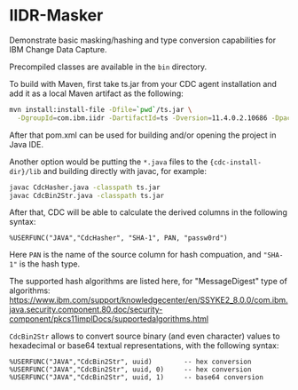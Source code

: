 # IIDR-Masker
Demonstrate basic masking/hashing and type conversion capabilities for IBM Change Data Capture.

Precompiled classes are available in the `bin` directory.

To build with Maven, first take ts.jar from your CDC agent installation
and add it as a local Maven artifact as the following:

```bash
mvn install:install-file -Dfile=`pwd`/ts.jar \
  -DgroupId=com.ibm.iidr -DartifactId=ts -Dversion=11.4.0.2.10686 -Dpackaging=jar
```

After that pom.xml can be used for building and/or opening the project in Java IDE.

Another option would be putting the `*.java` files to the `{cdc-install-dir}/lib`
and building directly with javac, for example:

```bash
javac CdcHasher.java -classpath ts.jar
javac CdcBin2Str.java -classpath ts.jar
```

After that, CDC will be able to calculate the derived columns in the following syntax:
```
%USERFUNC("JAVA","CdcHasher", "SHA-1", PAN, "passw0rd")
```

Here `PAN` is the name of the source column for hash compuation, and `"SHA-1"`
is the hash type.

The supported hash algorithms are listed here, for "MessageDigest" type of algorithms:
https://www.ibm.com/support/knowledgecenter/en/SSYKE2_8.0.0/com.ibm.java.security.component.80.doc/security-component/pkcs11implDocs/supportedalgorithms.html

`CdcBin2Str` allows to convert source binary (and even character) values
to hexadecimal or base64 textual representations, with the following syntax:

```
%USERFUNC("JAVA","CdcBin2Str", uuid)        -- hex conversion
%USERFUNC("JAVA","CdcBin2Str", uuid, 0)     -- hex conversion
%USERFUNC("JAVA","CdcBin2Str", uuid, 1)     -- base64 conversion
```
